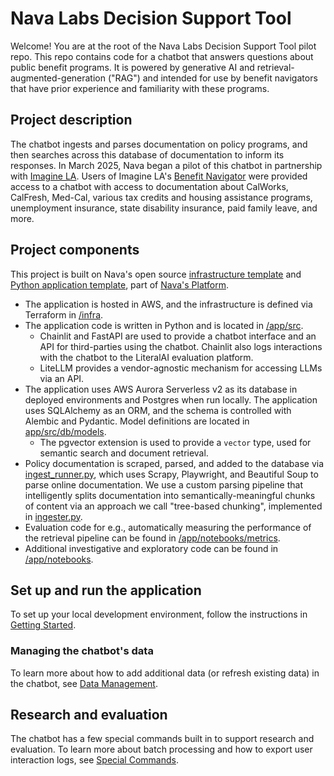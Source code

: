 # Nava Labs Decision Support Tool

Welcome! You are at the root of the Nava Labs Decision Support Tool pilot repo. This repo contains code for a chatbot that answers questions about public benefit programs. It is powered by generative AI and retrieval-augmented-generation ("RAG") and intended for use by benefit navigators that have prior experience and familiarity with these programs.

## Project description

The chatbot ingests and parses documentation on policy programs, and then searches across this database of documentation to inform its responses. In March 2025, Nava began a pilot of this chatbot in partnership with [Imagine LA](https://www.imaginela.org/). Users of Imagine LA's [Benefit Navigator](https://www.imaginela.org/benefit-navigator) were provided access to a chatbot with access to documentation about CalWorks, CalFresh, Med-Cal, various tax credits and housing assistance programs, unemployment insurance, state disability insurance, paid family leave, and more.

## Project components

This project is built on Nava's open source [infrastructure template](https://github.com/navapbc/template-infra) and [Python application template](https://github.com/navapbc/template-application-flask/), part of [Nava's Platform](https://github.com/navapbc/platform).

 - The application is hosted in AWS, and the infrastructure is defined via Terraform in [/infra](https://github.com/navapbc/labs-decision-support-tool/tree/main/infra).
 - The application code is written in Python and is located in [/app/src](https://github.com/navapbc/labs-decision-support-tool/tree/main/app/src).
   - Chainlit and FastAPI are used to provide a chatbot interface and an API for third-parties using the chatbot. Chainlit also logs interactions with the chatbot to the LiteralAI evaluation platform.
   - LiteLLM provides a vendor-agnostic mechanism for accessing LLMs via an API.
 - The application uses AWS Aurora Serverless v2 as its database in deployed environments and Postgres when run locally. The application uses SQLAlchemy as an ORM, and the schema is controlled with Alembic and Pydantic. Model definitions are located in [app/src/db/models](https://github.com/navapbc/labs-decision-support-tool/tree/main/app/src/db/models).
   - The pgvector extension is used to provide a `vector` type, used for semantic search and document retrieval.
 - Policy documentation is scraped, parsed, and added to the database via [ingest_runner.py](https://github.com/navapbc/labs-decision-support-tool/tree/main/app/src/ingest_runner.py), which uses Scrapy, Playwright, and Beautiful Soup to parse online documentation. We use a custom parsing pipeline that intelligently splits documentation into semantically-meaningful chunks of content via an approach we call "tree-based chunking", implemented in [ingester.py](https://github.com/navapbc/labs-decision-support-tool/tree/main/app/src/ingester.py).
 - Evaluation code for e.g., automatically measuring the performance of the retrieval pipeline can be found in [/app/notebooks/metrics](https://github.com/navapbc/labs-decision-support-tool/tree/main/app/notebooks/metrics).
 - Additional investigative and exploratory code can be found in [/app/notebooks](https://github.com/navapbc/labs-decision-support-tool/tree/main/app/notebooks).

## Set up and run the application

To set up your local development environment, follow the instructions in [Getting Started](docs/app/getting-started.md).

### Managing the chatbot's data

To learn more about how to add additional data (or refresh existing data) in the chatbot, see [Data Management](docs/data-management.md).

## Research and evaluation

The chatbot has a few special commands built in to support research and evaluation. To learn more about batch processing and how to export user interaction logs, see [Special Commands](docs/special-commands.md).
